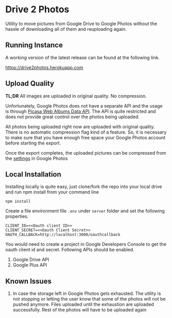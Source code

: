 # Drive 2 Photos
Utility to move pictures from Google Drive to Google Photos without the hassle of downloading all of them and reuploading again.

## Running Instance
A working version of the latest release can be found at the following link.

https://drive2photos.herokuapp.com

## Upload Quality

**TL;DR** All images are uploaded in original quality. No compression.

Unfortunately, Google Photos does not have a separate API  and the usage is through [Picasa Web Albums Data API](https://developers.google.com/picasa-web/). The API is quite restricted and does not provide great control over the photos being uploaded. 

All photos being uploaded right now are uploaded with original quality. There is no automatic compression flag kind of a feature. So, it is necessary to make sure that you have enough free space your Google Photos account before starting the export. 

Once the export completes, the uploaded pictures can be compressed from the [settings](https://photos.google.com/settings) in Google Photos

## Local Installation

Installing locally is quite easy, just clone/fork the repo into your local drive and run npm install from your command line

```
npm install
```

Create a file environment file `.env` under `server` folder and set the following properties.

```
CLIENT_ID=<<Oauth client ID>>
CLIENT_SECRET=<<Oauth Client Secret>>
OAUTH_CALLBACK=http://localhost:3000/oauthcallback
``` 

You would need to create a project in Google Developers Console to get the oauth client id and secret. Following APIs should be enabled.

1. Google Drive API
2. Google Plus API

## Known Issues

1. In case the storage left in Google Photos gets exhausted. The utility is not stopping or letting the user know that some of the photos will not be pushed anymore. Files uploaded until the exhaustion are uploaded successfully. Rest of the photos will have to be uploaded again
